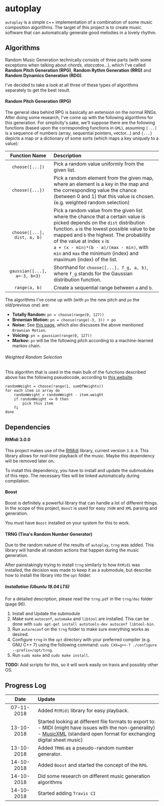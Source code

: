 # autoplay
`autoplay` is a simple c++ implementation of a combination of some music composition algorithms.
The target of this project is to create music software that can automatically generate good melodies in a lovely rhythm.

## Algorithms
Random Music Generation technically consists of three parts (with some exceptions when talking
about _chords_, _staccatos_...), which I've called **Random Pitch Generation (RPG)**,
**Random Rythm Generation (RRG)** and **Random Dynamics Generation (RDG)**.

I've decided to take a look at all three of these types of algorithms separately to get
the best result.

#### Random Pitch Generation (RPG)
The general idea behind RPG is basically an extension on the normal RNGs. After doing
some research, I've come up with the following algorithms for this generation.
For simplicity's sake, we'll suppose there are the following functions (based upon the
corresponding functions in `GML`), assuming `[...]` is a sequence of numbers (array,
sequential pointers, vector...) and `{...}` depicts a map or a dictionary of some sorts
(which maps a key uniquely to a value):

| Function Name | Description
|:---:|:---
| `choose([...])` | Pick a random value uniformly from the given list.
| `choose({...})` | Pick a random element from the given map, where an element is a key in the map and the corresponding value the chance (between 0 and 1) that this value is chosen. (e.g. weighted random selection)
| `choose([...], dist, a, b)` | Pick a random value from the given list where the chance that a certain value is picked depends on the `dist` distribution function. `a` is the lowest possible value to be mapped and `b` the highest. The probability of the value at index `x` is <br>`a + (x - min)*(b - a)/(max - min)`, with `min` and `max` the minimum (index) and maximum (index) of the list.
| `gaussian([...], a=-3, b=3)` | Shorthand for `choose([...], f_g, a, b)`, where `f_g` stands for the Gaussian distribution function. 
| `range(a, b)` | Create a sequential range between `a` and `b`. 

The algorithms I've come up with (with `pn` the new pitch and `po` the old/previous one) are:
- **Totally Random:** `pn = choose(range(0, 127))`
- **Brownian Motion:** `pn = choose(range(-3, 3)) + po`
- **Noise:** See [this page](https://quod.lib.umich.edu/s/spobooks/bbv9810.0001.001/1:18/--algorithmic-composition-a-gentle-introduction-to-music?rgn=div1;view=fulltext#18.5),
which also discusses the above mentioned `Brownian Motion`.
- **Voicing:** `pn = gaussian(range(0, 127))`
- **Markov:** `pn` will be the following pitch according to a machine-learned markov
chain.

###### Weighted Random Selection
This algorithm that is used in the main bulk of the functions described above has the
following pseudocode, according to [this website](https://medium.com/@peterkellyonline/weighted-random-selection-3ff222917eb6).
```
randomWeight = choose(range(1, sumOfWeights))
for each item in array do
    randomWeight = randomWeight - item.weight
    if randomWeight <= 0 then
        pick this item
    fi 
done
```

## Dependencies
#### RtMidi 3.0.0
This project makes use of the [RtMidi](https://www.music.mcgill.ca/~gary/rtmidi/) library,
current version `3.0.0`.
This library allows for _real-time_ playback of the music. Maybe this dependency will be
removed later on.

To install this dependency, you have to install and update the submodules of this repo.
The necessary files will be linked automatically during compilation.

#### Boost
Boost is definitely a powerful library that can handle a lot of different things. In the
scope of this project, `Boost` is used for easy `JSON` and `XML` parsing and generation.

You must have `Boost` installed on your system for this to work.

#### TRNG (Tina's Random Number Generator)
Due to the random nature of the results of `autoplay`, `trng` was added. This library will
handle all random actions that happen during the music generation.

After painstakingly trying to install `trng` similarly to how `RtMidi` was installed,
the decision was made to keep it as a submodule, but describe how to install the library
into the `opt` folder.

##### Installation (Ubuntu 18.04 LTS)
For a detailed description, please read the `trng.pdf` in the `trng/doc` folder (page 96).
1. Install and Update the submodule
2. Make sure `autoconf`, `automake` and `libtool` are installed. This can be done
with `sudo apt-get install autotools-dev autoconf libtool-bin`.
3. Run `autoreconf` on the `trng` folder to make sure everything works as desired.
4. Configure `trng` in the `opt` directory with your preferred compiler (e.g. GNU C++ 7)
using the following command: `sudo CXX=g++-7 ./configure --prefix=/opt/trng`.
5. Run `sudo make` and `sudo make install`.

**TODO:** Add scripts for this, so it will work easily on travis and possibly other OS.

## Progress Log
| Date | Update
|:---:|:---
| 07-11-2018 | Added `RtMidi` library for easy playback.
| 13-10-2018 | Started looking at different file formats to export to:<br>- MIDI (might have issues with the non-generality)<br>- [MusicXML](https://www.musicxml.com/) (standard open format for exchanging digital sheet music)
| 13-10-2018 | Added `TRNG` as a pseudo-random number generator.
| 14-10-2018 | Added `Boost` and started the concept of the `RPG`.
| 14-10-2018 | Did some research on different music generation algorithms
| 14-10-2018 | Started adding `Travis CI`

